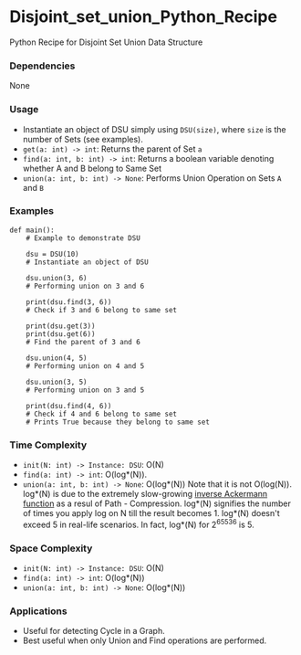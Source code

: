 # Disjoint_set_union_Python_Recipe
Python Recipe for Disjoint Set Union Data Structure

### Dependencies
None

### Usage
* Instantiate an object of DSU simply using ```DSU(size)```, where ```size``` is the number of Sets (see examples).
* ```get(a: int) -> int```: Returns the parent of Set ```a```
* ```find(a: int, b: int) -> int```: Returns a boolean variable denoting whether A and B belong to Same Set
* ```union(a: int, b: int) -> None```: Performs Union Operation on Sets ```A``` and ```B```

### Examples
```
def main():
    # Example to demonstrate DSU

    dsu = DSU(10)
    # Instantiate an object of DSU

    dsu.union(3, 6)
    # Performing union on 3 and 6

    print(dsu.find(3, 6))
    # Check if 3 and 6 belong to same set

    print(dsu.get(3))
    print(dsu.get(6))
    # Find the parent of 3 and 6

    dsu.union(4, 5)
    # Performing union on 4 and 5

    dsu.union(3, 5)
    # Performing union on 3 and 5

    print(dsu.find(4, 6))
    # Check if 4 and 6 belong to same set
    # Prints True because they belong to same set
```

### Time Complexity
* ```init(N: int) -> Instance: DSU```: O(N)
* ```find(a: int) -> int```: O(log*(N)).
* ```union(a: int, b: int) -> None```: O(log*(N))
    Note that it is not O(log(N)). log*(N) is due to the extremely slow-growing [inverse Ackermann function](https://en.wikipedia.org/wiki/Inverse_Ackermann_function) as a resul of Path - Compression.
    log*(N) signifies the number of times you apply log on N till the result becomes 1. log*(N) doesn't exceed 5 in real-life scenarios. In fact, log*(N) for 2<sup>65536</sup> is 5.

### Space Complexity
* ```init(N: int) -> Instance: DSU```: O(N)
* ```find(a: int) -> int```: O(log*(N))
* ```union(a: int, b: int) -> None```: O(log*(N))

### Applications
* Useful for detecting Cycle in a Graph.
* Best useful when only Union and Find operations are performed.